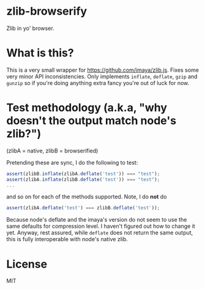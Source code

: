 # zlib-browserify

Zlib in yo' browser.

# What is this?

This is a very small wrapper for https://github.com/imaya/zlib.js. Fixes
some very minor API inconsistencies. Only implements `inflate`,
`deflate`, `gzip` and `gunzip` so if you're doing anything extra fancy
you're out of luck for now.

# Test methodology (a.k.a, "why doesn't the output match node's zlib?")

(zlibA = native, zlibB = browserified)

Pretending these are sync, I do the following to test:

```js
assert(zlibB.inflate(zlibA.deflate('test')) === "test");
assert(zlibA.inflate(zlibB.deflate('test')) === "test");
...
```

and so on for each of the methods supported. Note, I do **not** do 

```js
assert(zlibA.deflate('test') === zlibB.deflate('test'));
```

Because node's deflate and the imaya's version do not seem to use the
same defaults for compression level. I haven't figured out how to change
it yet. Anyway, rest assured, while `deflate` does not return the same
output, this is fully interoperable with node's native zlib.

# License

MIT
